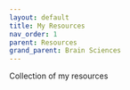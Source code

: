 ```yaml
---
layout: default
title: My Resources
nav_order: 1
parent: Resources
grand_parent: Brain Sciences
---
```


Collection of my resources
